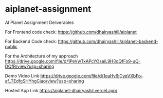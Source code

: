 # aiplanet-assignment
AI Planet Assignment Deliverables

For Frontend code check:
https://github.com/dhairyashiil/aiplanet

For Backend Code check:
https://github.com/dhairyashiil/aiplanet-backend-public

For the Architecture of my approach
https://drive.google.com/file/d/1PeVwTxAPcYOsaiL9H3oQfFo9-uQ-DQfR/view?usp=sharing

Demo Video Link
https://drive.google.com/file/d/1ouHy6jCyqVXbFo-af_TEdfgSHYhgGjao/view?usp=sharing

Hosted App Link
https://aiplanet-dhairyashil.vercel.app/
